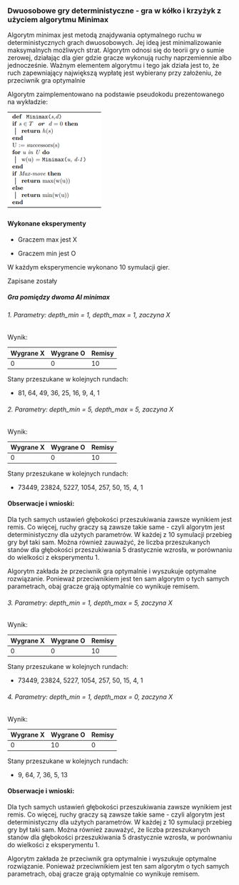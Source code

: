 
### Dwuosobowe gry deterministyczne - gra w kółko i krzyżyk z użyciem algorytmu Minimax

Algorytm minimax jest metodą znajdywania optymalnego ruchu w deterministycznych grach dwuosobowych. Jej ideą jest minimalizowanie maksymalnych możliwych strat. Algorytm odnosi się do teorii gry o sumie zerowej, działając dla gier gdzie gracze wykonują ruchy naprzemiennie albo jednocześnie. Ważnym elementem algorytmu i tego jak działa jest to, że ruch zapewniający największą wypłatę jest wybierany przy założeniu, że przeciwnik gra optymalnie

Algorytm zaimplementowano na podstawie pseudokodu prezentowanego na wykładzie:

![](task3-minimax-tic-tac-toe/images/pseudokod.png )

#### Wykonane eksperymenty

 - Graczem max jest X

 - Graczem min jest O

W każdym eksperymencie wykonano 10 symulacji gier.

Zapisane zostały

##### Gra pomiędzy dwoma AI minimax

###### 1. Parametry: depth_min = 1, depth_max = 1, zaczyna X

Wynik:

| Wygrane X | Wygrane O | Remisy |
| ------ | ------ | ------ |
| 0 | 0 | 10 |

Stany przeszukane w kolejnych rundach:

- 81, 64, 49, 36, 25, 16, 9, 4, 1

###### 2. Parametry: depth_min = 5, depth_max = 5, zaczyna X

Wynik:

| Wygrane X | Wygrane O | Remisy |
| ------ | ------ | ------ |
| 0 | 0 | 10 |

Stany przeszukane w kolejnych rundach:

- 73449, 23824, 5227, 1054, 257, 50, 15, 4, 1

#### Obserwacje i wnioski:

Dla tych samych ustawień głębokości przeszukiwania zawsze wynikiem jest remis. Co więcej, ruchy graczy są zawsze takie same - czyli algorytm jest deterministyczny dla użytych parametrów. W każdej z 10 symulacji przebieg gry był taki sam. Można również zauważyć, że liczba przeszukanych stanów dla głębokości przeszukiwania 5 drastycznie wzrosła, w porównaniu do wielkości z eksperymentu 1.

Algorytm zakłada że przeciwnik gra optymalnie i wyszukuje optymalne rozwiązanie. Ponieważ przeciwnikiem jest ten sam algorytm o tych samych parametrach, obaj gracze grają optymalnie co wynikuje remisem.

###### 3. Parametry: depth_min = 1, depth_max = 5, zaczyna X

Wynik:

| Wygrane X | Wygrane O | Remisy |
| ------ | ------ | ------ |
| 0 | 0 | 10 |

Stany przeszukane w kolejnych rundach:

- 73449, 23824, 5227, 1054, 257, 50, 15, 4, 1

###### 4. Parametry: depth_min = 1, depth_max = 0, zaczyna X

Wynik:

| Wygrane X | Wygrane O | Remisy |
| ------ | ------ | ------ |
| 0 | 10 | 0 |

Stany przeszukane w kolejnych rundach:

- 9, 64, 7, 36, 5, 13

#### Obserwacje i wnioski:

Dla tych samych ustawień głębokości przeszukiwania zawsze wynikiem jest remis. Co więcej, ruchy graczy są zawsze takie same - czyli algorytm jest deterministyczny dla użytych parametrów. W każdej z 10 symulacji przebieg gry był taki sam. Można również zauważyć, że liczba przeszukanych stanów dla głębokości przeszukiwania 5 drastycznie wzrosła, w porównaniu do wielkości z eksperymentu 1.

Algorytm zakłada że przeciwnik gra optymalnie i wyszukuje optymalne rozwiązanie. Ponieważ przeciwnikiem jest ten sam algorytm o tych samych parametrach, obaj gracze grają optymalnie co wynikuje remisem.


